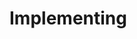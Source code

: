 # Implementing

<!-- <div id="binerySearchTree"> </div> -->
<script type="module" src="../algoridoms/bst.js"></script>